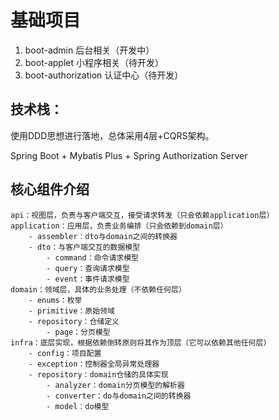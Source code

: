 # 基础项目

1. boot-admin 后台相关（开发中）
2. boot-applet 小程序相关（待开发）
3. boot-authorization 认证中心（待开发）

## 技术栈：

使用DDD思想进行落地，总体采用4层+CQRS架构。

Spring Boot + Mybatis Plus + Spring Authorization Server

## 核心组件介绍

~~~
api：视图层，负责与客户端交互，接受请求转发（只会依赖application层）
application：应用层，负责业务编排（只会依赖到domain层）
    - assembler：dto与domain之间的转换器
    - dto：与客户端交互的数据模型
        - command：命令请求模型
        - query：查询请求模型
        - event：事件请求模型
domain：领域层，具体的业务处理（不依赖任何层）
    - enums：枚举
    - primitive：原始领域
    - repository：仓储定义
        - page：分页模型
infra：底层实现，根据依赖倒转原则将其作为顶层（它可以依赖其他任何层）
    - config：项目配置
    - exception：控制器全局异常处理器
    - repository：domain仓储的具体实现
        - analyzer：domain分页模型的解析器
        - converter：do与domain之间的转换器
        - model：do模型
~~~
